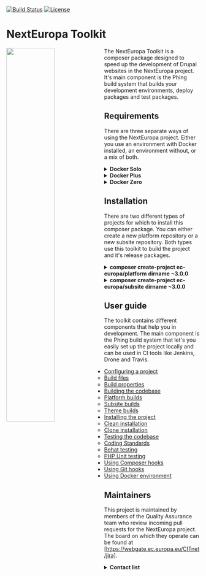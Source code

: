 [![Build Status](https://drone.ne-dev.eu/api/badges/ec-europa/toolkit/status.svg)](https://drone.ne-dev.eu/ec-europa/toolkit) [![License](https://img.shields.io/badge/License-EUPL%201.1-blue.svg)](LICENSE)

# NextEuropa Toolkit
<img align="left" width="50%" src="https://ec.europa.eu/info/sites/info/themes/europa/images/svg/logo/logo--en.svg" />

<p>The NextEuropa Toolkit is a composer package designed to speed up the
development of Drupal websites in the NextEuropa project. It's main component is
the Phing build system that builds your development environments, deploy
packages and test packages.</p>

## Requirements
There are three separate ways of using the NextEuropa project. Either you use an
environment with Docker installed, an environment without, or a mix of both.
  
<details><summary><b>Docker Solo</b></summary>

This requirement for docker only needs to have docker in docker support. The
configuration to accomplish this is complex and if implemented incorrectly can
give you problems. We recommend this approach only for seasond docker users.
<br>*Required components*:
[Docker](https://docs.docker.com/engine/installation/linux/docker-ce/centos/)
</details>
<details><summary><b>Docker Plus</b></summary>

Instead of having the absolute minimal requirement you can install the host
level components Composer and Phing on the non-docker environment. Then this can
spin up the docker containers for you without having to configure a complicated
docker installation.<br>*Required components*:
[Composer](https://getcomposer.org/),
[Phing](https://packagist.org/packages/phing/phing),
[Docker](https://docs.docker.com/engine/installation/linux/docker-ce/centos/)
</details>
<details><summary><b>Docker Zero</b></summary>

If you are not interested in the advantages that the toolkit can give you with
the provided docker images you can keep a normal host only setup. But it is very
much recommended to use docker as it will give you everything you need.
<br>*Required components*:
[Composer](https://getcomposer.org/),
[LAMP Stack](https://www.digitalocean.com/community/tutorials/how-to-install-linux-apache-mysql-php-lamp-stack-on-centos-7)
</details>

## Installation
There are two different types of projects for which to install this composer
package. You can either create a new platform repository or a new subsite
repository. Both types use this toolkit to build the project and it's release
packages.

<details><summary><b>composer create-project ec-europa/platform dirname ~3.0.0</b></summary>

This command will clone the repository of the ec-europa/platform project and run
composer install on it. The installation of the toolkit itself is run seperately
to create a clear separation between the toolkit and your project source code.
Extending the toolkit is not possible without contributing your functionalities
through pull requests. You will be requested to remove or keep the VCS files
after cloning the project. For development purposes you should NOT agree to
remove these files. Only for deploy and testing purposes it is recommended to
remove the version control system. There is only one official platform project
which is maintained by the NextEuropa core development team.
</details>

<details><summary><b>composer create-project ec-europa/subsite dirname ~3.0.0</b></summary>

This command will clone the repository of the ec-europa/subsite project and run
composer install on it. The installation of the toolkit itself is run seperately
to create a clear separation between the toolkit and your project source code.
Extending the toolkit is not possible without contributing your functionalities
through pull requests. You will be requested to remove or keep the VCS files
after cloning the project. Upon initial creation of your project you need to
remove the VCS files as you will commit the source code to your own repository.
After your project is registered by NextEuropa as an official subsite you will
be able to direct pull requests to a reference repository.

After your project is accepted you can register your fork locally or through
packagist to use the same composer create-project command on  your fork that
serves development only.

<details><summary>To locally register your package the following code to your global config.json:</summary><p>

```json
{
  "repositories": [
    {
      "type": "package",
      "package": {
        "name": "ec-europa/<project-id>-dev",
        "version": "dev-master",
        "source": {
          "type" : "git",
          "url" : "https://github.com/<github-account>/<project-id>-dev.git",
          "reference" : "master"
        }
      }
    }
  ],
}

```
</p></details>

<details><summary>To globally register your development repository you can visit packagist.org.</summary><p>

[https://packagist.org/packages/submit]
</p></details>
</details>

## User guide

The toolkit contains different components that help you in development. The main
component is the Phing build system that let's you easily set up the project
locally and can be used in CI tools like Jenkins, Drone and Travis.

- [Configuring a project](/docs/configuring-project.md#configuring-a-project)
    - [Build files](docs/configuring-project.md#build-files)
    - [Build properties](docs/configuring-project.md#build-properties)
- [Building the codebase]()
    - [Platform builds]()
    - [Subsite builds]()
    - [Theme builds]()
- [Installing the project]()
    - [Clean installation]()
    - [Clone installation]()
- [Testing the codebase]()
    - [Coding Standards]()
    - [Behat testing]()
    - [PHP Unit testing]()
- [Using Composer hooks](./docs/composer-hooks.md)
- [Using Git hooks](./docs/git-hooks.md)
- [Using Docker environment]()

## Maintainers

This project is maintained by members of the Quality Assurance team who review
incoming pull requests for the NextEuropa project. The board on which they
operate can be found at [https://webgate.ec.europa.eu/CITnet/jira].

<details><summary><b>Contact list</b></summary>

[Alex Verbruggen](verbruggenalex): Maintainer -Quality Assurance
[Joao Santos](jonhy81): Maintainer - Quality Assurance
</details>

[https://webgate.ec.europa.eu/CITnet/jira]: https://webgate.ec.europa.eu/CITnet/jira/secure/RapidBoard.jspa?rapidView=581
[verbruggenalex]: https://github.com/verbruggenalex
[jonhy81]: https://github.com/jonhy81
